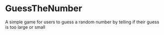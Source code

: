 # GuessTheNumber
A simple game for users to guess a random number by telling if their guess is too large or small
